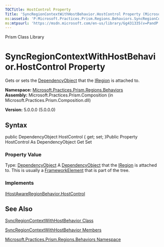```yaml
---
TOCTitle: HostControl Property
Title: 'SyncRegionContextWithHostBehavior.HostControl Property (Microsoft.Practices.Prism.Regions.Behaviors)'
ms:assetid: 'P:Microsoft.Practices.Prism.Regions.Behaviors.SyncRegionContextWithHostBehavior.HostControl'
ms:mtpsurl: 'https://msdn.microsoft.com/en-us/library/Gg431335(v=PandP.50)'
---
```


Prism Class Library

SyncRegionContextWithHostBehavior.HostControl Property
==========================================================

Gets or sets the [DependencyObject](http://msdn.microsoft.com/en-us/library/ms589309) that the [IRegion](https://msdn.microsoft.com/library/microsoft.practices.prism.regions.iregion) is attached to.

**Namespace:** [Microsoft.Practices.Prism.Regions.Behaviors](https://msdn.microsoft.com/library/microsoft.practices.prism.regions.behaviors)
**Assembly:** Microsoft.Practices.Prism.Composition (in Microsoft.Practices.Prism.Composition.dll)

**Version:** 5.0.0.0 (5.0.0.0)

## Syntax


public DependencyObject HostControl { get; set; }Public Property HostControl As DependencyObject Get Set
### Property Value

Type: [DependencyObject](http://msdn.microsoft.com/en-us/library/ms589309)
A [DependencyObject](http://msdn.microsoft.com/en-us/library/ms589309) that the [IRegion](https://msdn.microsoft.com/library/microsoft.practices.prism.regions.iregion) is attached to. This is usually a [FrameworkElement](http://msdn.microsoft.com/en-us/library/ms602714) that is part of the tree.
### Implements

[IHostAwareRegionBehavior.HostControl](https://msdn.microsoft.com/library/microsoft.practices.prism.regions.behaviors.ihostawareregionbehavior.hostcontrol)

See Also
--------


[SyncRegionContextWithHostBehavior Class](https://msdn.microsoft.com/library/microsoft.practices.prism.regions.behaviors.syncregioncontextwithhostbehavior)

[SyncRegionContextWithHostBehavior Members](https://msdn.microsoft.com/allmembers.t:microsoft.practices.prism.regions.behaviors.syncregioncontextwithhostbehavior)

[Microsoft.Practices.Prism.Regions.Behaviors Namespace](https://msdn.microsoft.com/library/microsoft.practices.prism.regions.behaviors)
